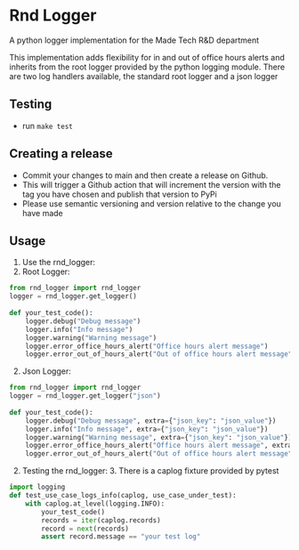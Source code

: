 # Rnd Logger

A python logger implementation for the Made Tech R&D department

This implementation adds flexibility for in and out of office hours alerts and inherits from the root logger provided
by the python logging module. There are two log handlers available, the standard root logger and a json logger

## Testing

- run `make test`

## Creating a release

- Commit your changes to main and then create a release on Github.
- This will trigger a Github action that will increment the version with the tag you have chosen and publish that
  version to PyPi
- Please use semantic versioning and version relative to the change you have made

## Usage

1. Use the rnd_logger:
2. Root Logger:
```python
from rnd_logger import rnd_logger
logger = rnd_logger.get_logger()
   
def your_test_code():
    logger.debug("Debug message")
    logger.info("Info message")
    logger.warning("Warning message")
    logger.error_office_hours_alert("Office hours alert message")
    logger.error_out_of_hours_alert("Out of office hours alert message")
```
2. Json Logger:
```python
from rnd_logger import rnd_logger
logger = rnd_logger.get_logger("json")
   
def your_test_code():
    logger.debug("Debug message", extra={"json_key": "json_value"})
    logger.info("Info message", extra={"json_key": "json_value"})
    logger.warning("Warning message", extra={"json_key": "json_value"})
    logger.error_office_hours_alert("Office hours alert message", extra={"json_key": "json_value"})
    logger.error_out_of_hours_alert("Out of office hours alert message", extra={"json_key": "json_value"})
```
2. Testing the rnd_logger:
    3. There is a caplog fixture provided by pytest
```python
import logging
def test_use_case_logs_info(caplog, use_case_under_test):
    with caplog.at_level(logging.INFO):
        your_test_code()
        records = iter(caplog.records)
        record = next(records)
        assert record.message == "your test log"
```
   